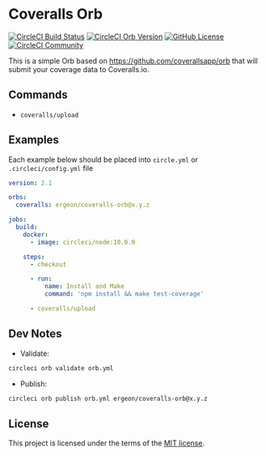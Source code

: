 # Coveralls Orb

[![CircleCI Build Status](https://circleci.com/gh/ergeon/coveralls-orb/tree/master.svg?style=shield&circle-token=cb0134d462154a47084714bb7a35fb41164178f5 "CircleCI Build Status")](https://circleci.com/gh/ergeon/coveralls-orb/tree/master) [![CircleCI Orb Version](https://badges.circleci.com/orbs/ergeon/coveralls-orb.svg)](https://circleci.com/orbs/registry/orb/ergeon/coveralls-orb) [![GitHub License](https://img.shields.io/badge/license-MIT-lightgrey.svg)](https://raw.githubusercontent.com/ergeon/coveralls-orb/master/LICENSE) [![CircleCI Community](https://img.shields.io/badge/community-CircleCI%20Discuss-343434.svg)](https://discuss.circleci.com/c/ecosystem/orbs)

This is a simple Orb based on https://github.com/coverallsapp/orb that will submit your coverage data to Coveralls.io.

## Commands

* `coveralls/upload`

## Examples

Each example below should be placed into `circle.yml` or `.circleci/config.yml` file

```yaml
version: 2.1

orbs:
  coveralls: ergeon/coveralls-orb@x.y.z

jobs:
  build:
    docker:
      - image: circleci/node:10.0.0

    steps:
      - checkout

      - run:
          name: Install and Make
          command: 'npm install && make test-coverage'

      - coveralls/upload
```

## Dev Notes

* Validate:

```bash
circleci orb validate orb.yml
```

* Publish:

```bash
circleci orb publish orb.yml ergeon/coveralls-orb@x.y.z
```

## License

This project is licensed under the terms of the [MIT license](/LICENSE).
